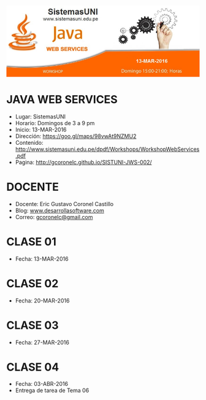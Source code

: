 ![Java Web Services](https://raw.githubusercontent.com/gcoronelc/SISTUNI-JWS-002/master/JavaWebService.jpg)

# JAVA WEB SERVICES

- Lugar: SistemasUNI
- Horario: Domingos de 3 a 9 pm
- Inicio: 13-MAR-2016
- Dirección: https://goo.gl/maps/98vwAt9NZMU2
- Contenido: http://www.sistemasuni.edu.pe/dpdf/Workshops/WorkshopWebServices.pdf
- Pagina: http://gcoronelc.github.io/SISTUNI-JWS-002/


# DOCENTE

- Docente: Eric Gustavo Coronel Castillo
- Blog: www.desarrollasoftware.com
- Correo: gcoronelc@gmail.com


# CLASE 01

- Fecha: 13-MAR-2016


# CLASE 02

- Fecha: 20-MAR-2016


# CLASE 03

- Fecha: 27-MAR-2016

# CLASE 04

- Fecha: 03-ABR-2016
- Entrega de tarea de Tema 06


